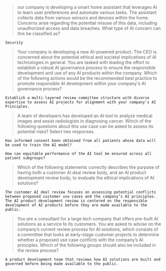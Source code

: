 >our company is developing a smart home assistant that leverages AI to learn user preferences and automate various tasks. The assistant collects data from various sensors and devices within the home. Concerns arise regarding the potential misuse of this data, including unauthorized access and data breaches. What type of AI concern can this be classified as?
```
Security
```

>Your company is developing a new AI-powered product. The CEO is concerned about the potential ethical and societal implications of AI technologies in general. You are tasked with leading the effort to establish a robust AI governance process to ensure the responsible development and use of any AI products within the company. Which of the following actions would be the recommended best practice to promote responsible AI development within your company's AI governance process?
```
Establish a multi-layered review committee structure with diverse expertise to assess AI projects for alignment with your company's AI Principles.
```

>A team of developers has developed an AI tool to analyze medical images and assist radiologists in diagnosing cancer. Which of the following questions about this use case can be asked to assess its potential risks? Select two responses.
```
Has informed consent been obtained from all patients whose data will be used to train the AI model?
```
```
How can equitable performance of the AI tool be ensured across all patient subgroups?
```

>Which of the following statements correctly describes the purpose of having both a customer AI deal review body, and an AI product development review body, to evaluate the ethical implications of AI solutions?
```
The customer AI deal review focuses on assessing potential conflicts between proposed customer use cases and the company’s AI principles. The AI product development review is centered on the responsible development of AI products before they are made available to the public.
```

>You are a consultant for a large tech company that offers pre-built AI solutions as a service to its customers. You are asked to advise on the company’s current review process for AI solutions, which consists of a committee that looks at early-stage customer projects to determine whether a proposed use case conflicts with the company’s AI principles. Which of the following groups should also be included in the review process?
```
A product development team that reviews how AI solutions are built and governed before being made available to the public.
```